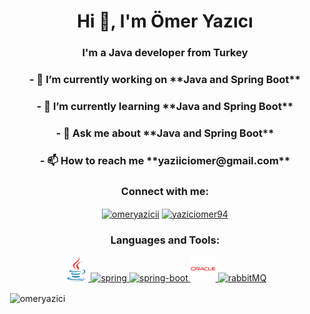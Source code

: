 <h1 align="center">Hi 👋, I'm Ömer Yazıcı</h1>
<h3 align="center">I'm a Java developer from Turkey</h3>

<h3 align="center">- 🔭 I’m currently working on **Java and Spring Boot**</h3>
<h3 align="center">- 🌱 I’m currently learning **Java and Spring Boot**</h3>
<h3 align="center">- 💬 Ask me about **Java and Spring Boot**</h3>
<h3 align="center">- 📫 How to reach me **yaziiciomer@gmail.com**</h3>

<h3 align="center">Connect with me:</h3>
<p align="center">
<a href="https://linkedin.com/in/omeryazicii" target="blank"><img align="center" src="https://raw.githubusercontent.com/rahuldkjain/github-profile-readme-generator/master/src/images/icons/Social/linked-in-alt.svg" alt="omeryazicii" height="30" width="40" /></a>
<a href="https://www.hackerrank.com/yaziciomer94" target="blank"><img align="center" src="https://raw.githubusercontent.com/rahuldkjain/github-profile-readme-generator/master/src/images/icons/Social/hackerrank.svg" alt="yaziciomer94" height="30" width="40" /></a>
</p>

<h3 align="center">Languages and Tools:</h3>
<p align="center"> <a href="https://www.java.com" target="_blank" rel="noreferrer"> <img src="https://raw.githubusercontent.com/devicons/devicon/master/icons/java/java-original.svg" alt="java" width="40" height="40"/> </a> 
  <a href="https://spring.io/" target="_blank" rel="noreferrer"> <img src="https://www.vectorlogo.zone/logos/springio/springio-icon.svg" alt="spring" width="40" height="40"/> </a> 
  <a href="https://spring.io/projects/spring-boot/" target="_blank" rel="noreferrer"> <img src="https://www.inovex.de/wp-content/uploads/2021/04/training-spring-boot.png" alt="spring-boot" width="40" height="40"/> </a>
  <a href="https://www.oracle.com/" target="_blank" rel="noreferrer"> <img src="https://raw.githubusercontent.com/devicons/devicon/master/icons/oracle/oracle-original.svg" alt="oracle" width="40" height="40"/> </a> 
  <a href="https://www.rabbitmq.com" target="_blank" rel="noreferrer"> <img src="https://www.vectorlogo.zone/logos/rabbitmq/rabbitmq-icon.svg" alt="rabbitMQ" width="40" height="40"/> </a>  </p>

<p>&nbsp;<img align="center" src="https://github-readme-stats.vercel.app/api?username=omeryazici&show_icons=true&locale=en" alt="omeryazici" /></p>
